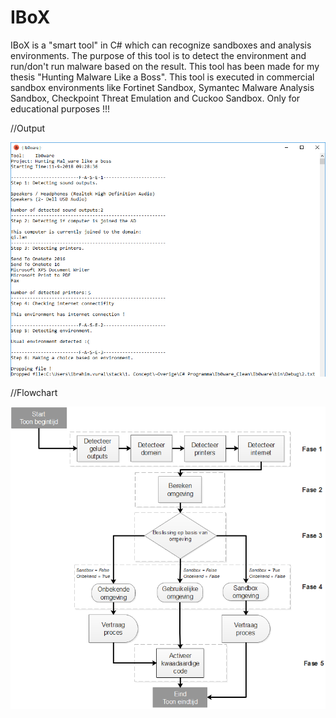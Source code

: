 # IBoX
IBoX is a "smart tool" in C# which can recognize sandboxes and analysis environments. The purpose of this tool is to detect the environment and run/don't run malware based on the result. This tool has been made for my thesis "Hunting Malware Like a Boss". This tool is executed in commercial sandbox environments like Fortinet Sandbox, Symantec Malware Analysis Sandbox, Checkpoint Threat Emulation and Cuckoo Sandbox. Only for educational purposes !!!

//Output

![alt text](https://github.com/ib0ware/IBoX/blob/master/IBoX-output.png)


//Flowchart

![alt text](https://github.com/ib0ware/IBoX/blob/master/FlowChart-IBoX.png)
